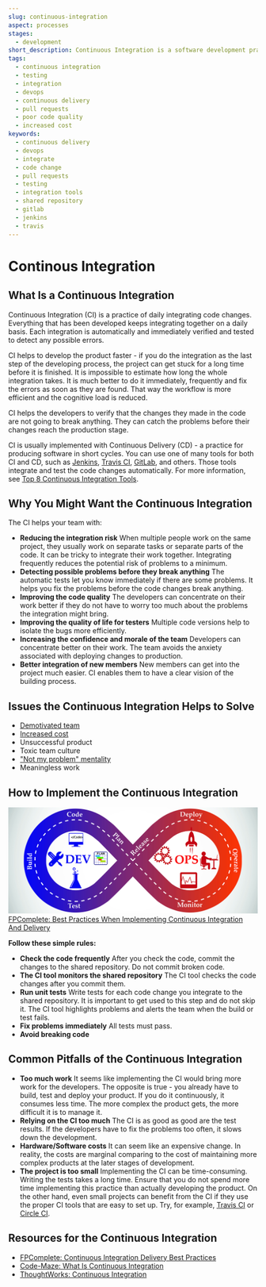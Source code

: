 ```yaml
---
slug: continuous-integration
aspect: processes
stages: 
  - development
short_description: Continuous Integration is a software development practice that makes developers integrate code changes into a shared repository routinely and frequently. Usually, each person integrates at least daily and that ensures them that their code changes do not break anything.
tags:
  - continuous integration
  - testing
  - integration
  - devops
  - continuous delivery
  - pull requests
  - poor code quality
  - increased cost
keywords:
  - continuous delivery
  - devops
  - integrate
  - code change
  - pull requests
  - testing
  - integration tools
  - shared repository
  - gitlab
  - jenkins
  - travis
---
```


# Continous Integration

## What Is a Continuous Integration

Continuous Integration (CI) is a practice of daily integrating code changes. Everything that has been developed keeps integrating together on a daily basis. Each integration is automatically and immediately verified and tested to detect any possible errors. 

CI helps to develop the product faster - if you do the integration as the last step of the developing process, the project can get stuck for a long time before it is finished. It is impossible to estimate how long the whole integration takes. It is much better to do it immediately, frequently and fix the errors as soon as they are found. That way the workflow is more efficient and the cognitive load is reduced.

CI helps the developers to verify that the changes they made in the code are not going to break anything. They can catch the problems before their changes reach the production stage.

CI is usually implemented with Continuous Delivery (CD) - a practice for producing software in short cycles. You can use one of many tools for both CI and CD, such as [Jenkins](https://jenkins.io/), [Travis CI](https://travis-ci.org/), [GitLab](https://about.gitlab.com/), and others. Those tools integrate and test the code changes automatically. For more information, see [Top 8 Continuous Integration Tools](https://code-maze.com/top-8-continuous-integration-tools/).

## Why You Might Want the Continuous Integration

The CI helps your team with:
- **Reducing the integration risk**
  When multiple people work on the same project, they usually work on separate tasks or separate parts of the code. It can be tricky to integrate their work together. Integrating frequently reduces the potential risk of problems to a minimum.
- **Detecting possible problems before they break anything**
  The automatic tests let you know immediately if there are some problems. It helps you fix the problems before the code changes break anything.
- **Improving the code quality**
  The developers can concentrate on their work better if they do not have to worry too much about the problems the integration might bring.
- **Improving the quality of life for testers**
  Multiple code versions help to isolate the bugs more efficiently.
- **Increasing the confidence and morale of the team**
  Developers can concentrate better on their work. The team avoids the anxiety associated with deploying changes to production.
- **Better integration of new members**
  New members can get into the project much easier. CI enables them to have a clear vision of the building process.

## Issues the Continuous Integration Helps to Solve
- [Demotivated team](/issues/demotivated-team)
- [Increased cost](/issues/increased-cost)
- Unsuccessful product
- Toxic team culture
- ["Not my problem" mentality](/issues/not-my-problem-mentality)
- Meaningless work


## How to Implement the Continuous Integration

![Continuous Integration](/files/continuous_integration.jpg)
[FPComplete: Best Practices When Implementing Continuous Integration And Delivery](https://www.fpcomplete.com/blog/continuous-integration-delivery-best-practices)

**Follow these simple rules:**

- **Check the code frequently**
  After you check the code, commit the changes to the shared repository. Do not commit broken code.
- **The CI tool monitors the shared repository**
  The CI tool checks the code changes after you commit them.
- **Run unit tests**
  Write tests for each code change you integrate to the shared repository. It is important to get used to this step and do not skip it. The CI tool highlights problems and alerts the team when the build or test fails.
- **Fix problems immediately**
  All tests must pass.
- **Avoid breaking code**

## Common Pitfalls of the Continuous Integration

- **Too much work**
  It seems like implementing the CI would bring more work for the developers. The opposite is true - you already have to build, test and deploy your product. If you do it continuously, it consumes less time. The more complex the product gets, the more difficult it is to manage it. 
- **Relying on the CI too much**
  The CI is as good as good are the test results. If the developers have to fix the problems too often, it slows down the development.
- **Hardware/Software costs**
  It can seem like an expensive change. In reality, the costs are marginal comparing to the cost of maintaining more complex products at the later stages of development.
- **The project is too small**
  Implementing the CI can be time-consuming. Writing the tests takes a long time. Ensure that you do not spend more time implementing this practice than actually developing the product. On the other hand, even small projects can benefit from the CI if they use the proper CI tools that are easy to set up. Try, for example, [Travis CI](https://travis-ci.org/) or [Circle CI](https://circleci.com/).

## Resources for the Continuous Integration
- [FPComplete: Continuous Integration Delivery Best Practices](https://www.fpcomplete.com/blog/continuous-integration-delivery-best-practices) 
- [Code-Maze: What Is Continuous Integration](https://code-maze.com/what-is-continuous-integration/#benefitsofci)
- [ThoughtWorks: Continuous Integration](https://www.thoughtworks.com/continuous-integration)
